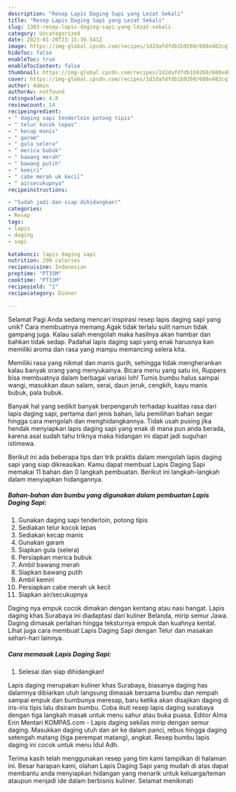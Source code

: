 ```yaml
---
description: "Resep Lapis Daging Sapi yang Lezat Sekali"
title: "Resep Lapis Daging Sapi yang Lezat Sekali"
slug: 1383-resep-lapis-daging-sapi-yang-lezat-sekali
category: Uncategorized
date: 2023-01-20T23:15:39.541Z
image: https://img-global.cpcdn.com/recipes/1d2dafdfdb1b9260/680x482cq70/lapis-daging-sapi-foto-resep-utama.jpg
hideToc: false
enableToc: true
enableTocContent: false
thumbnail: https://img-global.cpcdn.com/recipes/1d2dafdfdb1b9260/680x482cq70/lapis-daging-sapi-foto-resep-utama.jpg
cover: https://img-global.cpcdn.com/recipes/1d2dafdfdb1b9260/680x482cq70/lapis-daging-sapi-foto-resep-utama.jpg
author: Admin
authorAv: notfound
ratingvalue: 4.8
reviewcount: 14
recipeingredient:
- " daging sapi tenderloin potong tipis"
- " telur kocok lepas"
- " kecap manis"
- " garam"
- " gula selera"
- " merica bubuk"
- " bawang merah"
- " bawang putih"
- " kemiri"
- " cabe merah uk kecil"
- " airsecukupnya"
recipeinstructions:

- "Sudah jadi dan siap dihidangkan!"
categories:
- Resep
tags:
- lapis
- daging
- sapi

katakunci: lapis daging sapi 
nutrition: 290 calories
recipecuisine: Indonesian
preptime: "PT35M"
cooktime: "PT33M"
recipeyield: "1"
recipecategory: Dinner

---
```



Selamat Pagi Anda sedang mencari inspirasi resep lapis daging sapi yang unik? Cara membuatnya memang Agak tidak terlalu sulit namun tidak gampang juga. Kalau salah mengolah maka hasilnya akan hambar dan bahkan tidak sedap. Padahal lapis daging sapi yang enak harusnya kan memiliki aroma dan rasa yang mampu memancing selera kita.


Memiliki rasa yang nikmat dan manis gurih, sehingga tidak mengherankan kalau banyak orang yang menyukainya. Bicara menu yang satu ini, Ruppers bisa membuatnya dalam berbagai variasi loh! Tumis bumbu halus sampai wangi, masukkan daun salam, serai, daun jeruk, cengkih, kayu manis bubuk, pala bubuk.

Banyak hal yang sedikit banyak berpengaruh terhadap kualitas rasa dari lapis daging sapi, pertama dari jenis bahan, lalu pemilihan bahan segar hingga cara mengolah dan menghidangkannya. Tidak usah pusing jika hendak menyiapkan lapis daging sapi yang enak di mana pun anda berada, karena asal sudah tahu triknya maka hidangan ini dapat jadi suguhan istimewa.


Berikut ini ada beberapa tips dan trik praktis dalam mengolah lapis daging sapi yang siap dikreasikan. Kamu dapat membuat Lapis Daging Sapi memakai 11 bahan dan 0 langkah pembuatan. Berikut ini langkah-langkah dalam menyiapkan hidangannya.

<!--inarticleads1-->

##### Bahan-bahan dan bumbu yang digunakan dalam pembuatan Lapis Daging Sapi:

1. Gunakan  daging sapi tenderloin, potong tipis
1. Sediakan  telur kocok lepas
1. Sediakan  kecap manis
1. Gunakan  garam
1. Siapkan  gula (selera)
1. Persiapkan  merica bubuk
1. Ambil  bawang merah
1. Siapkan  bawang putih
1. Ambil  kemiri
1. Persiapkan  cabe merah uk kecil
1. Siapkan  air/secukupnya


Daging nya empuk cocok dimakan dengan kentang atau nasi hangat. Lapis daging khas Surabaya ini diadaptasi dari kuliner Belanda, mirip semur Jawa. Daging dimasak perlahan hingga teksturnya empuk dan kuahnya kental. Lihat juga cara membuat Lapis Daging Sapi dengan Telur dan masakan sehari-hari lainnya. 

<!--inarticleads2-->

##### Cara memasak Lapis Daging Sapi:


1. Selesai dan siap dihidangkan!

Lapis daging merupakan kuliner khas Surabaya, biasanya daging has dalamnya dibiarkan utuh langsung dimasak bersama bumbu dan rempah sampai empuk dan bumbunya meresap, baru ketika akan disajikan daging di iris-iris tipis lalu disiram bumbu. Coba ikuti resep lapis daging surabaya dengan tiga langkah masak untuk menu sahur atau buka puasa. Editor Alma Erin Mentari KOMPAS.com - Lapis daging sekilas mirip dengan semur daging. Masukkan daging utuh dan air ke dalam panci, rebus hingga daging setengah matang (tiga perempat matang), angkat. Resep bumbu lapis daging ini cocok untuk menu Idul Adh. 

Terima kasih telah menggunakan resep yang tim kami tampilkan di halaman ini. Besar harapan kami, olahan Lapis Daging Sapi yang mudah di atas dapat membantu anda menyiapkan hidangan yang menarik untuk keluarga/teman ataupun menjadi ide dalam berbisnis kuliner. Selamat menikmati
